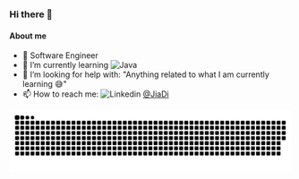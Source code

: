 ### Hi there 👋


#### About me
- 🔭 Software Engineer 
- 🌱 I’m currently learning ![Java](https://img.shields.io/badge/Java-yellow)
- 🤔 I’m looking for help with:     "Anything related to what I am currently learning 😅"
- 📫 How to reach me: ![Linkedin](https://img.shields.io/badge/Linkedin-blue) [@JiaDi](https://www.linkedin.com/in/jiadi-z-31a488227/)


![GitHub Snake Light](https://raw.githubusercontent.com/JanisZhang/githubSNK/main/assets/github-contribution-grid-snake.svg)

